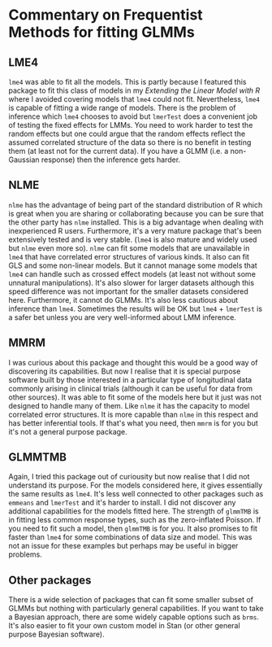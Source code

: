 # Commentary on Frequentist Methods for fitting GLMMs

## LME4

`lme4` was able to fit all the models. This is partly because I featured this
package to fit this class of models in my *Extending the Linear Model with R*
where I avoided covering models that `lme4` could not fit. Nevertheless, `lme4`
is capable of fitting a wide range of models. There is the problem of inference
which `lme4` chooses to avoid but `lmerTest` does a convenient job of testing
the fixed effects for LMMs. You need to work harder to test the random effects 
but one could argue that the random effects reflect the assumed correlated 
structure of the data so there is no benefit in testing them (at least not
for the current data). If you have a GLMM (i.e. a non-Gaussian response) then
the inference gets harder.

## NLME

`nlme` has the advantage of being part of the standard distribution of R which
is great when you are sharing or collaborating because you can be sure that the
other party has `nlme` installed. This is a big advantage when dealing with
inexperienced R users. Furthermore, it's a very mature package that's been
extensively tested and is very stable. (`lme4` is also mature and widely
used but `nlme` even more so). `nlme` can fit some models that are unavailable
in `lme4` that have correlated error structures of various kinds. It also
can fit GLS and some non-linear models. But it cannot manage some models that 
`lme4` can handle
such as crossed effect models (at least not without some unnatural manipulations).
It's also slower for larger datasets although this speed difference was not
important for the smaller datasets considered here. Furthermore, it cannot
do GLMMs. It's also less cautious about inference than `lme4`. Sometimes the
results will be OK but `lme4` + `lmerTest` is a safer bet unless you are very 
well-informed
about LMM inference.

## MMRM

I was curious about this package and thought this would be a good way of discovering
its capabilities. But now I realise that it is special purpose software built by
those interested in a particular type of longitudinal data commonly arising
in clinical trials (although it can be useful for data from other sources). It
was able to fit some of the models here but it just was not designed to handle
many of them. Like `nlme` it has the capacity to model correlated error structures.
It is more capable than `nlme` in this respect and has better inferential tools.
If that's what you need, then
`mmrm` is for you but it's not a general purpose package.

## GLMMTMB

Again, I tried this package out of curiousity but now realise that I did not
understand its purpose. For the models considered here, it gives essentially
the same results as `lme4`. It's less well connected to other packages such
as `emmeans` and `lmerTest` and it's harder to install. I did not discover
any additional capabilities for the models fitted here. The strength of
`glmmTMB` is in fitting less common response types, such as the zero-inflated
Poisson. If you need to fit such a model, then `glmmTMB` is for you. It also promises to fit faster than `lme4` for
some combinations of data size and model. This was not an issue for these 
examples but perhaps may be useful in bigger problems.

## Other packages

There is a wide selection of packages that can fit some smaller subset
of GLMMs but nothing with particularly general capabilities. If you want
to take a Bayesian approach, there are some widely capable options such
as `brms`. It's also easier to fit your own custom model in Stan (or other
general purpose Bayesian software).

